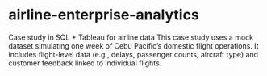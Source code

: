 # airline-enterprise-analytics
Case study in SQL + Tableau for airline data
This case study uses a mock dataset simulating one week of Cebu Pacific’s domestic flight operations. It includes flight-level data (e.g., delays, passenger counts, aircraft type) and customer feedback linked to individual flights.


